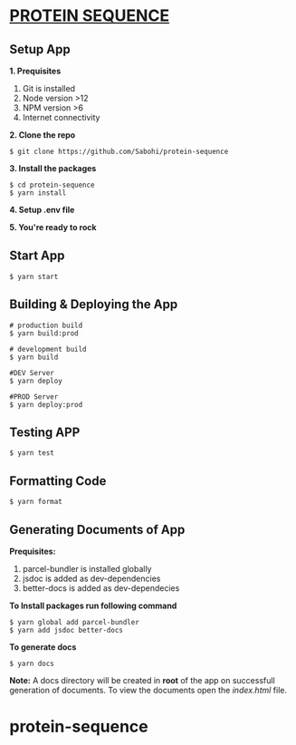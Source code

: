 # [PROTEIN SEQUENCE](http://localhost:3000/)

## Setup App

**1. Prequisites**

1. Git is installed
2. Node version >12
3. NPM version >6
4. Internet connectivity

**2. Clone the repo**

```shell
$ git clone https://github.com/Sabohi/protein-sequence
```

**3. Install the packages**

```shell
$ cd protein-sequence
$ yarn install
```

**4. Setup .env file**

**5. You're ready to rock**

## Start App

```shell
$ yarn start
```

## Building & Deploying the App

```shell
# production build
$ yarn build:prod

# development build
$ yarn build

#DEV Server
$ yarn deploy

#PROD Server
$ yarn deploy:prod
```

## Testing APP

```shell
$ yarn test
```

## Formatting Code

```shell
$ yarn format
```

## Generating Documents of App

**Prequisites:**

1. parcel-bundler is installed globally
2. jsdoc is added as dev-dependencies
3. better-docs is added as dev-dependecies

**To Install packages run following command**

```shell
$ yarn global add parcel-bundler
$ yarn add jsdoc better-docs
```

**To generate docs**

```shell
$ yarn docs
```

**Note:** A docs directory will be created in **root** of the app on successfull generation of documents. To view the documents open the _index.html_ file.
# protein-sequence
